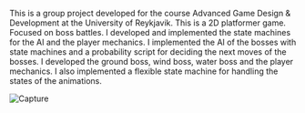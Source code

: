 This is a group project developed for the course Advanced Game Design & Development at the University of Reykjavik. This is a 2D platformer game. Focused on boss battles. I developed and implemented the state machines for the AI and the player mechanics. I implemented the AI of the bosses with state machines and a probability script for deciding the next moves of the bosses.
I developed the ground boss, wind boss, water boss and the player mechanics. I also implemented a flexible state machine for handling the states of the animations.


![Capture](https://user-images.githubusercontent.com/79543944/234411497-fb1f7514-4063-4f69-b464-6c8db6746136.PNG)
